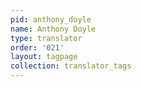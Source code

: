 ```yaml
---
pid: anthony_doyle
name: Anthony Doyle
type: translator
order: '021'
layout: tagpage
collection: translator_tags
---
```

